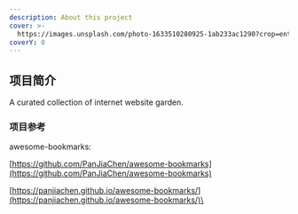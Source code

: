 ```yaml
---
description: About this project
cover: >-
  https://images.unsplash.com/photo-1633510280925-1ab233ac1290?crop=entropy&cs=srgb&fm=jpg&ixid=MnwxOTcwMjR8MHwxfHJhbmRvbXx8fHx8fHx8fDE2MzQ1MjUzNjE&ixlib=rb-1.2.1&q=85
coverY: 0
---
```


## 项目简介

A curated collection of internet website garden.

### 项目参考

awesome-bookmarks:

[https://github.com/PanJiaChen/awesome-bookmarks](https://github.com/PanJiaChen/awesome-bookmarks)

[https://panjiachen.github.io/awesome-bookmarks/](https://panjiachen.github.io/awesome-bookmarks/)\

